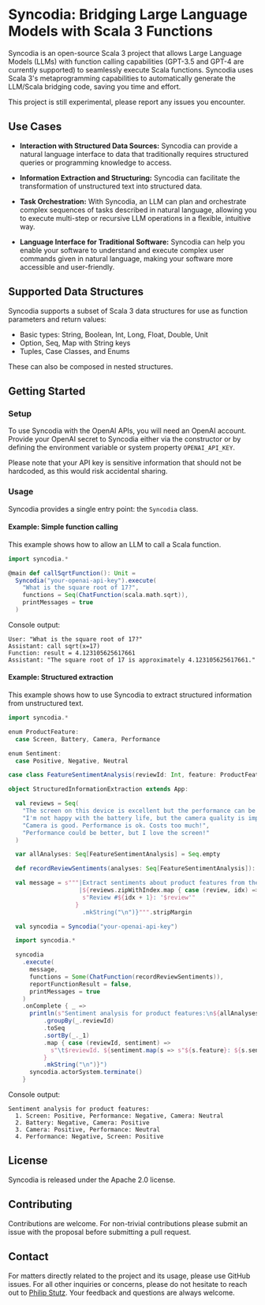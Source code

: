 # Syncodia: Bridging Large Language Models with Scala 3 Functions

Syncodia is an open-source Scala 3 project that allows Large Language Models (LLMs) with function calling capabilities
(GPT-3.5 and GPT-4 are currently supported) to seamlessly execute Scala functions. Syncodia uses Scala 3's
metaprogramming capabilities to automatically generate the LLM/Scala bridging code, saving you time and effort.

This project is still experimental, please report any issues you encounter.

## Use Cases

- **Interaction with Structured Data Sources:** Syncodia can provide a natural language interface to data that
  traditionally requires structured queries or programming knowledge to access.

- **Information Extraction and Structuring:** Syncodia can facilitate the transformation of unstructured text into
  structured data.

- **Task Orchestration:** With Syncodia, an LLM can plan and orchestrate complex sequences of tasks described in natural
  language, allowing you to execute multi-step or recursive LLM operations in a flexible, intuitive way.

- **Language Interface for Traditional Software:** Syncodia can help you enable your software to understand and execute
  complex user commands given in natural language, making your software more accessible and user-friendly.

## Supported Data Structures

Syncodia supports a subset of Scala 3 data structures for use as function parameters and return values:

- Basic types: String, Boolean, Int, Long, Float, Double, Unit
- Option, Seq, Map with String keys
- Tuples, Case Classes, and Enums

These can also be composed in nested structures.


## Getting Started

<!--TODO
### Installation

To use Syncodia, you will need JVM version >= 11 and Scala 3. To add Syncodia to your Scala 3 project, include the
following SBT dependency:

```sbt
  libraryDependencies += "com.syncodia" %% "syncodia-core" % "0.1.0"
```

Alternatively, you can generate a Syncodia Scala 3 example project from a giter8 template:

```shell
sbt new syncodia/syncodia.g8
```
-->

### Setup

To use Syncodia with the OpenAI APIs, you will need an OpenAI account. Provide your OpenAI secret to Syncodia either via
the constructor or by defining the environment variable or system property `OPENAI_API_KEY`.

Please note that your API key is sensitive information that should not be hardcoded, as this would risk accidental
sharing.

### Usage

Syncodia provides a single entry point: the `Syncodia` class.

#### Example: Simple function calling

This example shows how to allow an LLM to call a Scala function.

```scala
import syncodia.*

@main def callSqrtFunction(): Unit =
  Syncodia("your-openai-api-key").execute(
    "What is the square root of 17?",
    functions = Seq(ChatFunction(scala.math.sqrt)),
    printMessages = true
  )
```

Console output:

```
User: "What is the square root of 17?"
Assistant: call sqrt(x=17)
Function: result = 4.123105625617661
Assistant: "The square root of 17 is approximately 4.123105625617661."
```

#### Example: Structured extraction

This example shows how to use Syncodia to extract structured information from unstructured text.

```scala
import syncodia.*

enum ProductFeature:
  case Screen, Battery, Camera, Performance

enum Sentiment:
  case Positive, Negative, Neutral

case class FeatureSentimentAnalysis(reviewId: Int, feature: ProductFeature, sentiment: Sentiment)

object StructuredInformationExtraction extends App:

  val reviews = Seq(
    "The screen on this device is excellent but the performance can be sluggish. Camera is alright.",
    "I'm not happy with the battery life, but the camera quality is impressive.",
    "Camera is good. Performance is ok. Costs too much!",
    "Performance could be better, but I love the screen!"
  )

  var allAnalyses: Seq[FeatureSentimentAnalysis] = Seq.empty

  def recordReviewSentiments(analyses: Seq[FeatureSentimentAnalysis]): Unit = allAnalyses = analyses

  val message = s"""|Extract sentiments about product features from these reviews:
                    |${reviews.zipWithIndex.map { case (review, idx) =>
                     s"Review #${idx + 1}: '$review'"
                   }
                     .mkString("\n")}""".stripMargin

  val syncodia = Syncodia("your-openai-api-key")

  import syncodia.*

  syncodia
    .execute(
      message,
      functions = Some(ChatFunction(recordReviewSentiments)),
      reportFunctionResult = false,
      printMessages = true
    )
    .onComplete { _ =>
      println(s"Sentiment analysis for product features:\n${allAnalyses
          .groupBy(_.reviewId)
          .toSeq
          .sortBy(_._1)
          .map { case (reviewId, sentiment) =>
            s"\t$reviewId. ${sentiment.map(s => s"${s.feature}: ${s.sentiment}").mkString(", ")}"
          }
          .mkString("\n")}")
      syncodia.actorSystem.terminate()
    }
```

Console output:

```
Sentiment analysis for product features:
  1. Screen: Positive, Performance: Negative, Camera: Neutral
  2. Battery: Negative, Camera: Positive
  3. Camera: Positive, Performance: Neutral
  4. Performance: Negative, Screen: Positive
```

## License

Syncodia is released under the Apache 2.0 license.

## Contributing

Contributions are welcome. For non-trivial contributions please submit an issue with the proposal before submitting a
pull request.

## Contact

For matters directly related to the project and its usage, please use GitHub issues. For all other inquiries or concerns, please do not hesitate to reach out to [Philip Stutz](mailto:philip.stutz@justement.ch?subject=Syncodia). Your feedback and questions are always welcome.
